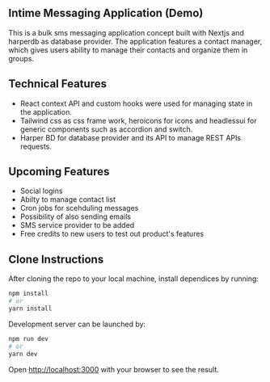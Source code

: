 
## Intime Messaging Application (Demo)

This is a bulk sms messaging application concept built with Nextjs and harperdb as database provider. 
The application features a contact manager, which gives users ability to manage their contacts and organize them in groups.


## Technical Features

* React context API and custom hooks were used for managing state in the application.
* Tailwind css as css frame work, heroicons for icons and headlessui for generic components such as accordion and switch.
* Harper BD for database provider and its API to manage REST APIs requests.


## Upcoming Features
* Social logins 
* Abilty to manage contact list
* Cron jobs for scehduling messages
* Possibility of also sending emails 
* SMS service provider to be added
* Free credits to new users to test out product's features




## Clone Instructions

After cloning the repo to your local machine, install dependices by running: 

```bash
npm install
# or
yarn install
```

Development server can be launched by:

```bash
npm run dev
# or
yarn dev
```

Open [http://localhost:3000](http://localhost:3000) with your browser to see the result.



